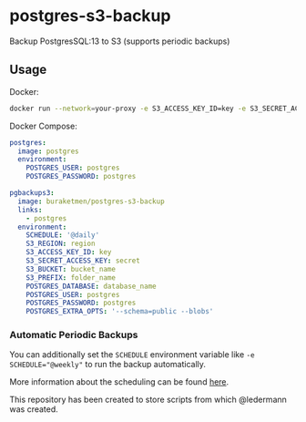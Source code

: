 # postgres-s3-backup

Backup PostgresSQL:13 to S3 (supports periodic backups)

## Usage

Docker:

```sh
docker run --network=your-proxy -e S3_ACCESS_KEY_ID=key -e S3_SECRET_ACCESS_KEY=secret -e S3_BUCKET=your_bucket -e S3_PREFIX=postgres_backup -e POSTGRES_DATABASE=database_name -e POSTGRES_USER=postgres-e POSTGRES_PASSWORD=postgres -e POSTGRES_HOST=localhost buraketmen/postgres-s3-backup:latest
```

Docker Compose:
```yaml
postgres:
  image: postgres
  environment:
    POSTGRES_USER: postgres
    POSTGRES_PASSWORD: postgres

pgbackups3:
  image: buraketmen/postgres-s3-backup
  links:
    - postgres
  environment:
    SCHEDULE: '@daily'
    S3_REGION: region
    S3_ACCESS_KEY_ID: key
    S3_SECRET_ACCESS_KEY: secret
    S3_BUCKET: bucket_name
    S3_PREFIX: folder_name
    POSTGRES_DATABASE: database_name
    POSTGRES_USER: postgres
    POSTGRES_PASSWORD: postgres
    POSTGRES_EXTRA_OPTS: '--schema=public --blobs'
```

### Automatic Periodic Backups

You can additionally set the `SCHEDULE` environment variable like `-e SCHEDULE="@weekly"` to run the backup automatically.

More information about the scheduling can be found [here](http://godoc.org/github.com/robfig/cron#hdr-Predefined_schedules).

This repository has been created to store scripts from which @ledermann was created.